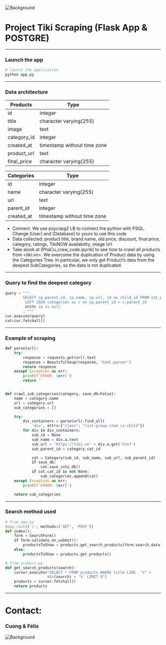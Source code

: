 ![Background](https://firebasestorage.googleapis.com/v0/b/vietnamesewithsophia.appspot.com/o/fond.JPG?alt=media&token=cae230b0-6728-43bc-b7b1-fa93134861a4)

# Project Tiki Scraping (Flask App & POSTGRE)

---

### Launch the app

```sh
# launch the application
python app.py
```

---

### Data architecture

| Products    | Type                        |
| ----------- | --------------------------- |
| id          | integer                     |
| title       | character varying(255)      |
| image       | text                        |
| category_id | integer                     |
| created_at  | timestamp without time zone |
| product_url | text                        |
| final_price | character varying(255)      |

| Categories | Type                        |
| ---------- | --------------------------- |
| id         | integer                     |
| name       | character varying(255)      |
| url        | text                        |
| parent_id  | integer                     |
| created_at | timestamp without time zone |

- Connect: We use psycopg2 LB to connect the python with PSQL. Change [User] and [Database] to yours to use this code
- Data collected: product title, brand name, old price, discount, final price, category, ratings, TikiNOW availability, image Url
- Take alook at [PhaCu_craw_code.ipynb] to see how to crawl all products from <tiki.vn>. We overcome the duplication of Product data by using the Categories Tree. In particular, we only get Product’s data from the deepest SubCategories, so the data is not duplicated.
---

### Query to find the deepest category

```python
query = """
        SELECT cp.parent_id, cp.name, cp.url, id as child_id FROM cat_parents as cp
         LEFT JOIN categories as c on cp.parent_id = c.parent_id
         WHERE id is null
        ; """
cur.execute(query)
cat=cur.fetchall()
```
---

### Example of scraping

```python
def parse(url):
    try:
        response = requests.get(url).text
        response = BeautifulSoup(response, "html.parser")
        return response
    except Exception as err:
        print(f'ERROR: {err}')
        return ''


def crawl_sub_categories(category, save_db=False):
    name = category.name
    url = category.url
    sub_categories = []

    try:
        div_containers = parse(url).find_all(
            'div', attrs={"class": "list-group-item is-child"})
        for div in div_containers:
            sub_id = None
            sub_name = div.a.text
            sub_url = 'https://tiki.vn' + div.a.get('href')
            sub_parent_id = category.cat_id

            cat = Category(sub_id, sub_name, sub_url, sub_parent_id)
            if save_db:
                cat.save_into_db()
            if cat.cat_id is not None:
                sub_categories.append(cat)
    except Exception as err:
        print(f'ERROR: {err}')

    return sub_categories
```

---

### Search method used

```python
# from app.py
@app.route('/', methods=['GET', 'POST'])
def index():
    form = SearchForm()
    if form.validate_on_submit():
        productsToShow = products.get_search_products(form.search.data)
    else:
        productsToShow = products.get_products()

# from product.py
def get_search_products(search):
    cursor.execute("SELECT * FROM products WHERE title LIKE  '%" +
                   str(search) + "%' LIMIT 9")
    products = cursor.fetchall()
    return products
```

---

# Contact:

### Cuong & Félix

![Background](https://firebasestorage.googleapis.com/v0/b/vietnamesewithsophia.appspot.com/o/fond.JPG?alt=media&token=cae230b0-6728-43bc-b7b1-fa93134861a4)
